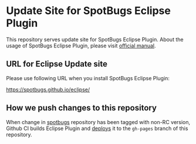 # Update Site for SpotBugs Eclipse Plugin

This repository serves update site for SpotBugs Eclipse Plugin.
About the usage of SpotBugs Eclipse Plugin, please visit [official manual](http://spotbugs.readthedocs.io/en/latest/eclipse.html).

## URL for Eclipse Update site

Please use following URL when you install SpotBugs Eclipse Plugin:

https://spotbugs.github.io/eclipse/

## How we push changes to this repository

When change in [spotbugs](https://github.com/spotbugs/spotbugs) repository has been tagged with non-RC version,
Github CI builds Eclipse Plugin and [deploys](https://github.com/spotbugs/spotbugs/blob/master/.github/workflows/release.yml) it to the `gh-pages` branch of this repository.
